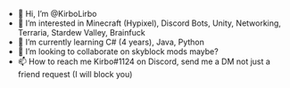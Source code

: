 - 👋 Hi, I’m @KirboLirbo
- 👀 I’m interested in Minecraft (Hypixel), Discord Bots, Unity, Networking, Terraria, Stardew Valley, Brainfuck
- 🌱 I’m currently learning C# (4 years), Java, Python
- 💞️ I’m looking to collaborate on skyblock mods maybe?
- 📫 How to reach me Kirbo#1124 on Discord, send me a DM not just a friend request (I will block you)

<!---
KirboLirbo/KirboLirbo is a ✨ special ✨ repository because its `README.md` (this file) appears on your GitHub profile.
You can click the Preview link to take a look at your changes.
--->
